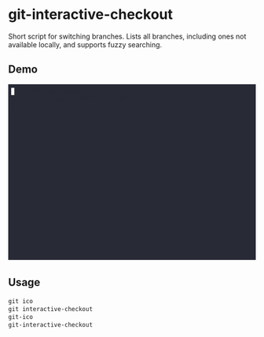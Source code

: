 # git-interactive-checkout

Short script for switching branches. Lists all branches, including ones not available locally, and supports fuzzy searching.

## Demo

![demo](demo.gif)

## Usage

```
git ico
git interactive-checkout
git-ico
git-interactive-checkout
```
